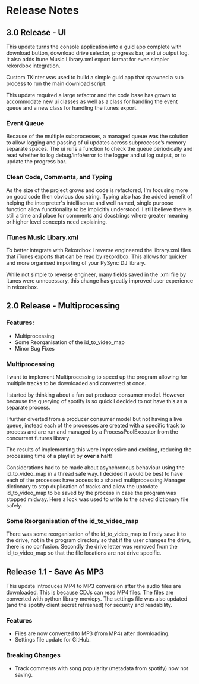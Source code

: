 # Release Notes

## 3.0 Release - UI

This update turns the console application into a guid app complete with download button, download drive selector, progress bar, and ui output log. It also adds Itune Music Library.xml export format for even simpler rekordbox integration. 

Custom TKinter was used to build a simple guid app that spawned a sub process to run the main download script. 

This update required a large refactor and the code base has grown to accommodate new ui classes as well as a class for handling the event queue and a new class for handling the itunes export.

### Event Queue

Because of the multiple subprocesses, a managed queue was the solution to allow logging and passing of ui updates across subprocesse’s memory separate spaces. The ui runs a function to check the queue periodically and read whether to log debug/info/error to the logger and ui log output, or to update the progress bar. 

### Clean Code, Comments, and Typing

As the size of the project grows and code is refactored, I'm focusing more on good code then obvious doc string. Typing also has the added benefit of helping the interpreter's intellisense and well named, single purpose function allow functionality to be implicitly understood. I still believe there is still a time and place for comments and docstrings where greater meaning or higher level concepts need explaining.

### iTunes Music Libary.xml

To better integrate with Rekordbox I reverse engineered the library.xml files that iTunes exports that can be read by rekordbox. This allows for quicker and more organised importing of your PySync DJ library. 

While not simple to reverse engineer, many fields saved in the .xml file by itunes were unnecessary, this change has greatly improved user experience in rekordbox.  



## 2.0 Release - Multiprocessing

### Features:
- Multiprocessing
- Some Reorganisation of the id_to_video_map
- Minor Bug Fixes


### Multiprocessing

I want to implement Multiprocessing to speed up the program allowing for multiple tracks to be downloaded and converted at once.

I started by thinking about a fan out producer consumer model. However because the querying of spotify is so quick I decided to not have this as a separate process.

I further diverted from a producer consumer model but not having a live queue, instead each of the processes are created with a specific track to process and are run and managed by a ProcessPoolExecutor from the concurrent futures library. 

The results of implementing this were impressive and exciting, reducing the processing time of a playlist by **over a half**!

Considerations had to be made about asynchronous behaviour using the id_to_video_map in a thread safe way. I decided it would be best to have each of the processes have access to a shared multiprocessing.Manager dictionary to stop duplication of tracks and allow the uptodate id_to_video_map to be saved by the process in case the program was stopped midway. Here a lock was used to write to the saved dictionary file safely.

### Some Reorganisation of the id_to_video_map

There was some reorganisation of the id_to_video_map to firstly save it to the drive, not in the program directory so that if the user changes the drive, there is no confusion. Secondly the drive letter was removed from the id_to_video_map so that the file locations are not drive specific.



## Release 1.1 - Save As MP3 


This update introduces MP4 to MP3 conversion after the audio files are downloaded. This is because CDJs can read MP4 files. The files are converted with python library moviepy. 
The settings file was also updated (and the spotify client secret refreshed) for security and readability. 

### Features

 - Files are now converted to MP3 (from MP4) after downloading.
 - Settings file update for GitHub.

### Breaking Changes

 - Track comments with song popularity (metadata from spotify) now not saving.
